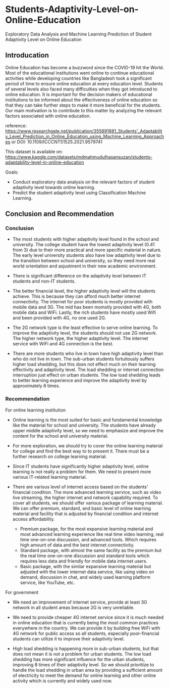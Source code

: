 # Students-Adaptivity-Level-on-Online-Education
Exploratory Data Analysis and Machine Learning Prediction of Student Adaptivity Level on Online Education

## Introducation

Online Education has become a buzzword since the COVID-19 hit the World. Most of the educational institutions went online to continue educational activities while developing countries like Bangladesh took a significant period of time to ensure online education at every education level. Students of several levels also faced many difficulties when they got introduced to online education. It is important for the decision makers of educational institutions to be informed about the effectiveness of online education so that they can take further steps to make it more beneficial for the students. Our main motivation is to contribute to this matter by analyzing the relevant factors associated with online education.


reference: https://www.researchgate.net/publication/355891881_Students'_Adaptability_Level_Prediction_in_Online_Education_using_Machine_Learning_Approaches or DOI: 10.1109/ICCCNT51525.2021.9579741


This dataset is available on: https://www.kaggle.com/datasets/mdmahmudulhasansuzan/students-adaptability-level-in-online-education


Goals:
* Conduct exploratory data analysis on the relevant factors of student adaptivity level towards online learning.
* Predict the student adaptivity level using Classification Machine Learning.

## Conclusion and Recommendation

### Conclusion

* The most students with higher adaptivity level found in the school and university. The college student have the lowest adaptivity level (0.41 from 3) due to their more practical and more specific material in nature. The early level university students also have low adaptivity level due to the transition between school and university, so they need more real world orientation and asjustment in their new academic environment.


* There is significant difference on the adaptivity level between IT students and non-IT students.


* The better financial level, the higher adaptivity level will the students achieve. This is because they can afford much better internet connectivity. The internet for poor students is mostly provided with mobile data and 3G. The mid has been momstly provided with 4G, both mobile data and WiFi. Lastly, the rich students have mostly used Wifi and been provided with 4G, no one used 2G.


* The 2G network type is the least effective to serve online learning. To improve the adaptivity level, the students should not use 2G network. The higher network type, the higher adaptivity level. The internet service with WiFi and 4G connection is the best.


* There are more students who live in town have high adaptivity level than who do not live in town. The sub-urban students fortuitously suffers higher load shedding, but this does not effect much on their learning effectivity and adaptivity level. The load shedding or internet connection interruption just effect on urban students. The low load shedding leads to better learning experience and improve the adaptivity level by approximately 8 times.

### Recommendation

For online learning institution

* Online learning is the most suited for basic and fundamental knowledge like the material for school and university. The students have already upper middle adaptivity level, so we need to emphasize and improve the content for the school and university material.


* For more exploration, we should try to cover the online learning material for college and find the best way to to present it. There must be a further research on college learning material.


* Since IT students have significantly higher adaptivity level, online learning is not really a problem for them. We need to present more various IT-related learning material.


* There are various level of internet access based on the students' financial condition. The more advanced learning service, such as video live streaming, the higher internet and network capability required. To cover all students, we should offer various package of learning material. We can offer premium, standard, and basic level of online learning material and facility that is adjusted by financial condition and internet access affordability.
  * Premium package, for the most expansive learning material and most advanced learning experience like real time video learning, real time one-on-one discussion, and advanced tools. Which requires high amount of data and the best internet connectivity.
  * Standard package, with almost the same facility as the premium but the real time one-on-one discussion and standard tools which requires less data and friendly for mobile data internet users.
  * Basic package, with the similar expansive learning material but adjusted with the lower internet data service, like using video on demand, discussion in chat, and widely used learning platform service, like YouTube, etc.


For government

* We need an improvement of internet service, provide at least 3G network in all student areas because 2G is very unreliable.


* We need to provide cheaper 4G internet service since it is much needed in online education that is currently being the most common practices everywhere in the country. We can provide it by building free WiFi with 4G network for public access so all students, especially poor-financial students can utilize it to improve their adaptivity level.


* High load shedding is happening more in sub-urban students, but that does not mean it is not a problem for urban students. The low load shedding has more significant influence for the urban students, improving 8 times of their adaptivity level. So we should prioritize to handle the load shedding in urban area by providing a sufficient amount of electricity to meet the demand for online learning and other online activity which is currently and widely used now.
